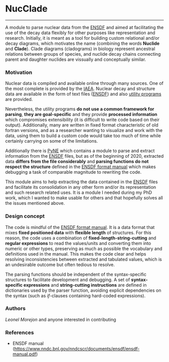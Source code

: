 # NucClade
---
A module to parse nuclear data from the [ENSDF](https://www.nndc.bnl.gov/ensarchivals/) and aimed at facilitating the use of the decay data flexibly for other purposes like representation and research. Initially, it is meant as a tool for building custom relational and/or decay diagrams, which motivates the name (combining the words **Nuclide** and **Clade**). Clade diagrams (cladograms) in biology represent ancestral relations between groups of species, and nuclide decay chains connecting parent and daughter nuclides are vissually and conceptually similar.

### Motivation

Nuclear data is compiled and available online through many sources. One of the most complete is provided by the [IAEA](https://www-nds.iaea.org/). Nuclear decay and structure data are available in the form of text files ([ENSDF](https://www.nndc.bnl.gov/ensarchivals/)) and also [utility programs](https://www-nds.iaea.org/public/ensdf_pgm/) are provided. 

Nevertheless, the utility programs **do not use a common framework for parsing**, **they are goal-specific** and they provide **processed information** which compromises extensibility (it is difficult to write code based on their output). Additionally, many are written in fixed format characteristic of old fortran versions, and as a researcher wanting to visualize and work with the data, using them to build a custom code would take too much of time while certainly carrying on some of the limitations.

Additionally there is [PyNE](https://pyne.io) which contains a module to parse and extract information from the [ENSDF](https://www.nndc.bnl.gov/ensarchivals/) files, but as of the beginning of 2020, extracted data **differs from the file considerably** and **parsing functions do not respect the structure** defined in the [ENSDF format manual](https://www.nndc.bnl.gov/nndcscr/documents/ensdf/ensdf-manual.pdf) which makes debugging a task of comparable magnitude to rewriting the code.

This module aims to help extracting the data contained in the [ENSDF](https://www.nndc.bnl.gov/ensarchivals/) files and facilitate its consolidation in any other form and/or its representation and such research related uses. It is a module I needed during my PhD work, which I wanted to make usable for others and that hopefully solves all the issues mentioned above.

### Design concept

The code is mindful of the [ENSDF format manual](https://www.nndc.bnl.gov/nndcscr/documents/ensdf/ensdf-manual.pdf). It is a data format that mixes **fixed positioned data** with **flexible length** of structures. For this reason, the code uses a combination of **fixed-length-string-cutting** and **regular expressions** to read the values/units and converting them into numeric or other types, preserving as much as possible the vocabulary and definitions used in the manual. This makes the code clear and helps resolving inconsistencies between extracted and tabulated values, which is an undesirable outcome but often tedious to resolve.

The parsing functions should be independent of the syntax-specific structures to facilitate development and debugging. A set of **syntax-specific expressions** and **string-cutting instructions** are defined in dictionaries used by the parser function, avoiding explicit dependencies on the syntax (such as *if*-clauses containing hard-coded expressions).

### Authors

*Leonel Morejon* and anyone interested in contributing

### References

- ENSDF manual (https://www.nndc.bnl.gov/nndcscr/documents/ensdf/ensdf-manual.pdf)

